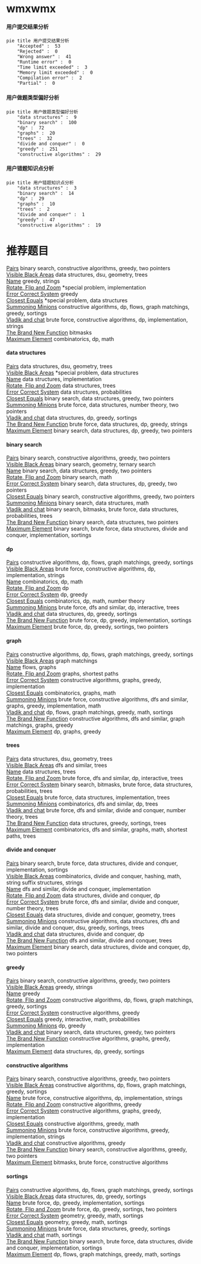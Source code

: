 # wmxwmx
<!-- tabs:start -->
#### **用户提交结果分析**

```mermaid
pie title 用户提交结果分析
    "Accepted" :  53
    "Rejected" :  0
    "Wrong answer" :  41
    "Runtime error" :  0
    "Time limit exceeded" :  3
    "Memory limit exceeded" :  0
    "Compilation error" :  2
    "Partial" :  0
```
#### **用户做题类型偏好分析**

```mermaid
pie title 用户做题类型偏好分析
    "data structures" :  9
    "binary search" :  100
    "dp" :  72
    "graphs" :  20
    "trees" :  32
    "divide and conquer" :  0
    "greedy" :  251
    "constructive algorithms" :  29
```
#### **用户错题知识点分析**

```mermaid
pie title 用户错题知识点分析
    "data structures" :  3
    "binary search" :  14
    "dp" :  29
    "graphs" :  10
    "trees" :  2
    "divide and conquer" :  1
    "greedy" :  47
    "constructive algorithms" :  19
```
<!-- tabs:end -->
# 推荐题目
[Pairs](http://codeforces.com/problemset/problem/1463/D)		binary search,
                        constructive algorithms,
                        greedy,
                        two pointers		  
[Visible Black Areas](http://codeforces.com/problemset/problem/962/G)		data structures,
                        dsu,
                        geometry,
                        trees		  
[Name](http://codeforces.com/problemset/problem/180/D)		greedy,
                        strings		  
[Rotate, Flip and Zoom](http://codeforces.com/problemset/problem/523/A)		*special problem,
                        implementation		  
[Error Correct System](http://codeforces.com/problemset/problem/527/B)		greedy		  
[Closest Equals](http://codeforces.com/problemset/problem/522/D)		*special problem,
                        data structures		  
[Summoning Minions](http://codeforces.com/problemset/problem/1354/F)		constructive algorithms,
                        dp,
                        flows,
                        graph matchings,
                        greedy,
                        sortings		  
[Vladik and chat](http://codeforces.com/problemset/problem/754/C)		brute force,
                        constructive algorithms,
                        dp,
                        implementation,
                        strings		  
[The Brand New Function](https://codeforces.com/contest/244/problem/C)		bitmasks		  
[Maximum Element](http://codeforces.com/problemset/problem/886/E)		combinatorics,
                        dp,
                        math		  
<!-- tabs:start -->
#### **data structures**
[Pairs](http://codeforces.com/problemset/problem/962/G)		data structures,
                        dsu,
                        geometry,
                        trees		  
[Visible Black Areas](http://codeforces.com/problemset/problem/522/D)		*special problem,
                        data structures		  
[Name](http://codeforces.com/problemset/problem/1100/B)		data structures,
                        implementation		  
[Rotate, Flip and Zoom](http://codeforces.com/problemset/problem/226/E)		data structures,
                        trees		  
[Error Correct System](http://codeforces.com/problemset/problem/749/E)		data structures,
                        probabilities		  
[Closest Equals](http://codeforces.com/problemset/problem/1041/C)		binary search,
                        data structures,
                        greedy,
                        two pointers		  
[Summoning Minions](http://codeforces.com/problemset/problem/1364/A)		brute force,
                        data structures,
                        number theory,
                        two pointers		  
[Vladik and chat](http://codeforces.com/problemset/problem/797/F)		data structures,
                        dp,
                        greedy,
                        sortings		  
[The Brand New Function](http://codeforces.com/problemset/problem/1506/G)		brute force,
                        data structures,
                        dp,
                        greedy,
                        strings		  
[Maximum Element](http://codeforces.com/problemset/problem/1492/C)		binary search,
                        data structures,
                        dp,
                        greedy,
                        two pointers		  
#### **binary search**
[Pairs](http://codeforces.com/problemset/problem/1463/D)		binary search,
                        constructive algorithms,
                        greedy,
                        two pointers		  
[Visible Black Areas](http://codeforces.com/problemset/problem/1059/D)		binary search,
                        geometry,
                        ternary search		  
[Name](http://codeforces.com/problemset/problem/1041/C)		binary search,
                        data structures,
                        greedy,
                        two pointers		  
[Rotate, Flip and Zoom](http://codeforces.com/problemset/problem/1463/A)		binary search,
                        math		  
[Error Correct System](http://codeforces.com/problemset/problem/1492/C)		binary search,
                        data structures,
                        dp,
                        greedy,
                        two pointers		  
[Closest Equals](http://codeforces.com/problemset/problem/1463/D)		binary search,
                        constructive algorithms,
                        greedy,
                        two pointers		  
[Summoning Minions](http://codeforces.com/problemset/problem/1490/G)		binary search,
                        data structures,
                        math		  
[Vladik and chat](http://codeforces.com/problemset/problem/1479/D)		binary search,
                        bitmasks,
                        brute force,
                        data structures,
                        probabilities,
                        trees		  
[The Brand New Function](http://codeforces.com/problemset/problem/1436/E)		binary search,
                        data structures,
                        two pointers		  
[Maximum Element](http://codeforces.com/problemset/problem/1461/D)		binary search,
                        brute force,
                        data structures,
                        divide and conquer,
                        implementation,
                        sortings		  
#### **dp**
[Pairs](http://codeforces.com/problemset/problem/1354/F)		constructive algorithms,
                        dp,
                        flows,
                        graph matchings,
                        greedy,
                        sortings		  
[Visible Black Areas](http://codeforces.com/problemset/problem/754/C)		brute force,
                        constructive algorithms,
                        dp,
                        implementation,
                        strings		  
[Name](http://codeforces.com/problemset/problem/886/E)		combinatorics,
                        dp,
                        math		  
[Rotate, Flip and Zoom](http://codeforces.com/problemset/problem/14/E)		dp		  
[Error Correct System](http://codeforces.com/problemset/problem/732/B)		dp,
                        greedy		  
[Closest Equals](http://codeforces.com/problemset/problem/1204/E)		combinatorics,
                        dp,
                        math,
                        number theory		  
[Summoning Minions](http://codeforces.com/problemset/problem/1444/E)		brute force,
                        dfs and similar,
                        dp,
                        interactive,
                        trees		  
[Vladik and chat](http://codeforces.com/problemset/problem/797/F)		data structures,
                        dp,
                        greedy,
                        sortings		  
[The Brand New Function](http://codeforces.com/problemset/problem/1406/B)		brute force,
                        dp,
                        greedy,
                        implementation,
                        sortings		  
[Maximum Element](http://codeforces.com/problemset/problem/1452/E)		brute force,
                        dp,
                        greedy,
                        sortings,
                        two pointers		  
#### **graph**
[Pairs](http://codeforces.com/problemset/problem/1354/F)		constructive algorithms,
                        dp,
                        flows,
                        graph matchings,
                        greedy,
                        sortings		  
[Visible Black Areas](http://codeforces.com/problemset/problem/120/H)		graph matchings		  
[Name](http://codeforces.com/problemset/problem/132/E)		flows,
                        graphs		  
[Rotate, Flip and Zoom](https://codeforces.com/contest/1484/problem/F)		graphs,
                        shortest paths		  
[Error Correct System](https://codeforces.com/contest/1440/problem/C2)		constructive algorithms,
                        graphs,
                        greedy,
                        implementation		  
[Closest Equals](http://codeforces.com/problemset/problem/1475/C)		combinatorics,
                        graphs,
                        math		  
[Summoning Minions](http://codeforces.com/problemset/problem/1487/C)		brute force,
                        constructive algorithms,
                        dfs and similar,
                        graphs,
                        greedy,
                        implementation,
                        math		  
[Vladik and chat](http://codeforces.com/problemset/problem/1437/C)		dp,
                        flows,
                        graph matchings,
                        greedy,
                        math,
                        sortings		  
[The Brand New Function](http://codeforces.com/problemset/problem/1470/D)		constructive algorithms,
                        dfs and similar,
                        graph matchings,
                        graphs,
                        greedy		  
[Maximum Element](http://codeforces.com/problemset/problem/1476/C)		dp,
                        graphs,
                        greedy		  
#### **trees**
[Pairs](http://codeforces.com/problemset/problem/962/G)		data structures,
                        dsu,
                        geometry,
                        trees		  
[Visible Black Areas](http://codeforces.com/problemset/problem/979/C)		dfs and similar,
                        trees		  
[Name](http://codeforces.com/problemset/problem/226/E)		data structures,
                        trees		  
[Rotate, Flip and Zoom](http://codeforces.com/problemset/problem/1444/E)		brute force,
                        dfs and similar,
                        dp,
                        interactive,
                        trees		  
[Error Correct System](http://codeforces.com/problemset/problem/1479/D)		binary search,
                        bitmasks,
                        brute force,
                        data structures,
                        probabilities,
                        trees		  
[Closest Equals](http://codeforces.com/problemset/problem/1511/C)		brute force,
                        data structures,
                        implementation,
                        trees		  
[Summoning Minions](http://codeforces.com/problemset/problem/1499/F)		combinatorics,
                        dfs and similar,
                        dp,
                        trees		  
[Vladik and chat](http://codeforces.com/problemset/problem/1491/E)		brute force,
                        dfs and similar,
                        divide and conquer,
                        number theory,
                        trees		  
[The Brand New Function](http://codeforces.com/problemset/problem/1466/D)		data structures,
                        greedy,
                        sortings,
                        trees		  
[Maximum Element](http://codeforces.com/problemset/problem/1495/D)		combinatorics,
                        dfs and similar,
                        graphs,
                        math,
                        shortest paths,
                        trees		  
#### **divide and conquer**
[Pairs](http://codeforces.com/problemset/problem/1461/D)		binary search,
                        brute force,
                        data structures,
                        divide and conquer,
                        implementation,
                        sortings		  
[Visible Black Areas](http://codeforces.com/problemset/problem/1466/G)		combinatorics,
                        divide and conquer,
                        hashing,
                        math,
                        string suffix structures,
                        strings		  
[Name](http://codeforces.com/problemset/problem/1490/D)		dfs and similar,
                        divide and conquer,
                        implementation		  
[Rotate, Flip and Zoom](https://codeforces.com/contest/1483/problem/C)		data structures,
                        divide and conquer,
                        dp		  
[Error Correct System](http://codeforces.com/problemset/problem/1491/E)		brute force,
                        dfs and similar,
                        divide and conquer,
                        number theory,
                        trees		  
[Closest Equals](http://codeforces.com/problemset/problem/1303/G)		data structures,
                        divide and conquer,
                        geometry,
                        trees		  
[Summoning Minions](http://codeforces.com/problemset/problem/1494/D)		constructive algorithms,
                        data structures,
                        dfs and similar,
                        divide and conquer,
                        dsu,
                        greedy,
                        sortings,
                        trees		  
[Vladik and chat](http://codeforces.com/problemset/problem/1482/E)		data structures,
                        divide and conquer,
                        dp		  
[The Brand New Function](http://codeforces.com/problemset/problem/566/C)		dfs and similar,
                        divide and conquer,
                        trees		  
[Maximum Element](http://codeforces.com/problemset/problem/1428/F)		binary search,
                        data structures,
                        divide and conquer,
                        dp,
                        two pointers		  
#### **greedy**
[Pairs](http://codeforces.com/problemset/problem/1463/D)		binary search,
                        constructive algorithms,
                        greedy,
                        two pointers		  
[Visible Black Areas](http://codeforces.com/problemset/problem/180/D)		greedy,
                        strings		  
[Name](http://codeforces.com/problemset/problem/527/B)		greedy		  
[Rotate, Flip and Zoom](http://codeforces.com/problemset/problem/1354/F)		constructive algorithms,
                        dp,
                        flows,
                        graph matchings,
                        greedy,
                        sortings		  
[Error Correct System](http://codeforces.com/problemset/problem/1433/C)		constructive algorithms,
                        greedy		  
[Closest Equals](http://codeforces.com/problemset/problem/1510/I)		greedy,
                        interactive,
                        math,
                        probabilities		  
[Summoning Minions](http://codeforces.com/problemset/problem/732/B)		dp,
                        greedy		  
[Vladik and chat](http://codeforces.com/problemset/problem/1041/C)		binary search,
                        data structures,
                        greedy,
                        two pointers		  
[The Brand New Function](https://codeforces.com/contest/1440/problem/C2)		constructive algorithms,
                        graphs,
                        greedy,
                        implementation		  
[Maximum Element](http://codeforces.com/problemset/problem/797/F)		data structures,
                        dp,
                        greedy,
                        sortings		  
#### **constructive algorithms**
[Pairs](http://codeforces.com/problemset/problem/1463/D)		binary search,
                        constructive algorithms,
                        greedy,
                        two pointers		  
[Visible Black Areas](http://codeforces.com/problemset/problem/1354/F)		constructive algorithms,
                        dp,
                        flows,
                        graph matchings,
                        greedy,
                        sortings		  
[Name](http://codeforces.com/problemset/problem/754/C)		brute force,
                        constructive algorithms,
                        dp,
                        implementation,
                        strings		  
[Rotate, Flip and Zoom](http://codeforces.com/problemset/problem/1433/C)		constructive algorithms,
                        greedy		  
[Error Correct System](https://codeforces.com/contest/1440/problem/C2)		constructive algorithms,
                        graphs,
                        greedy,
                        implementation		  
[Closest Equals](https://codeforces.com/contest/1206/problem/C)		constructive algorithms,
                        greedy,
                        math		  
[Summoning Minions](http://codeforces.com/problemset/problem/1304/B)		brute force,
                        constructive algorithms,
                        greedy,
                        implementation,
                        strings		  
[Vladik and chat](http://codeforces.com/problemset/problem/1493/A)		constructive algorithms,
                        greedy		  
[The Brand New Function](http://codeforces.com/problemset/problem/1463/D)		binary search,
                        constructive algorithms,
                        greedy,
                        two pointers		  
[Maximum Element](https://codeforces.com/contest/1456/problem/B)		bitmasks,
                        brute force,
                        constructive algorithms		  
#### **sortings**
[Pairs](http://codeforces.com/problemset/problem/1354/F)		constructive algorithms,
                        dp,
                        flows,
                        graph matchings,
                        greedy,
                        sortings		  
[Visible Black Areas](http://codeforces.com/problemset/problem/797/F)		data structures,
                        dp,
                        greedy,
                        sortings		  
[Name](http://codeforces.com/problemset/problem/1406/B)		brute force,
                        dp,
                        greedy,
                        implementation,
                        sortings		  
[Rotate, Flip and Zoom](http://codeforces.com/problemset/problem/1452/E)		brute force,
                        dp,
                        greedy,
                        sortings,
                        two pointers		  
[Error Correct System](https://codeforces.com/contest/1496/problem/C)		geometry,
                        greedy,
                        math,
                        sortings		  
[Closest Equals](http://codeforces.com/problemset/problem/1495/A)		geometry,
                        greedy,
                        math,
                        sortings		  
[Summoning Minions](http://codeforces.com/problemset/problem/1497/A)		brute force,
                        data structures,
                        greedy,
                        sortings		  
[Vladik and chat](http://codeforces.com/problemset/problem/1427/A)		math,
                        sortings		  
[The Brand New Function](http://codeforces.com/problemset/problem/1461/D)		binary search,
                        brute force,
                        data structures,
                        divide and conquer,
                        implementation,
                        sortings		  
[Maximum Element](http://codeforces.com/problemset/problem/1437/C)		dp,
                        flows,
                        graph matchings,
                        greedy,
                        math,
                        sortings		  
<!-- tabs:end -->
